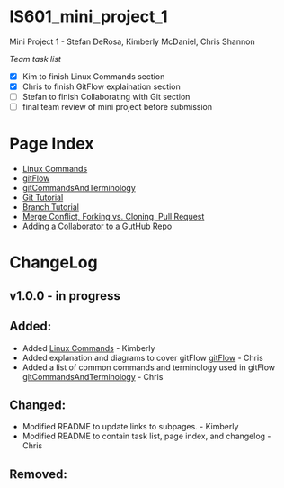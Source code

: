 # IS601_mini_project_1
Mini Project 1 - Stefan DeRosa, Kimberly McDaniel, Chris Shannon

*Team task list*
- [X] Kim to finish Linux Commands section
- [X] Chris to finish GitFlow explaination section
- [ ] Stefan to finish Collaborating with Git section
- [ ] final team review of mini project before submission

# Page Index
* [Linux Commands](/Kimberly/Vi.md)
* [gitFlow](/Chris/gitFlow.md)
* [gitCommandsAndTerminology](/Chris/gitCommandsAndTerminology.md)
* [Git Tutorial](https://github.com/cshannon-mdsol/IS601_mini_project_1/blob/master/Stefan/HowToInstallGit.md)
* [Branch Tutorial](https://github.com/cshannon-mdsol/IS601_mini_project_1/blob/master/Stefan/Branch.md)
* [Merge Conflict, Forking vs. Cloning, Pull Request](https://github.com/cshannon-mdsol/IS601_mini_project_1/blob/master/Stefan/Merge.md)
* [Adding a Collaborator to a GutHub Repo](https://github.com/cshannon-mdsol/IS601_mini_project_1/blob/master/Stefan/Collaborator.md)

# ChangeLog

## v1.0.0 - in progress

## Added:

* Added [Linux Commands](/Kimberly/Vi.md) - Kimberly
* Added explanation and diagrams to cover gitFlow [gitFlow](/Chris/gitFlow.md) - Chris 
* Added a list of common commands and terminology used in gitFlow [gitCommandsAndTerminology](/Chris/gitCommandsAndTerminology.md) - Chris 

## Changed:

* Modified README to update links to subpages. - Kimberly
* Modified README to contain task list, page index, and changelog - Chris

## Removed:
